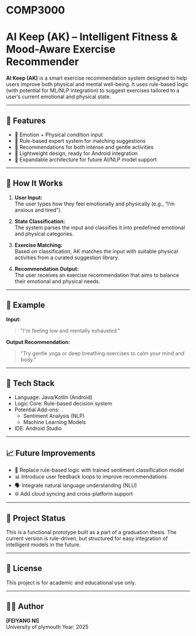 # COMP3000
# AI Keep (AK) – Intelligent Fitness & Mood-Aware Exercise Recommender

**AI Keep (AK)** is a smart exercise recommendation system designed to help users improve both physical and mental well-being. It uses rule-based logic (with potential for ML/NLP integration) to suggest exercises tailored to a user’s current emotional and physical state.

---

## 🌟 Features

- 🧠 Emotion + Physical condition input
- 🤖 Rule-based expert system for matching suggestions
- 🧘 Recommendations for both intense and gentle activities
- 📱 Lightweight design, ready for Android integration
- 🧩 Expandable architecture for future AI/NLP model support

---

## 🚀 How It Works

1. **User Input:**  
   The user types how they feel emotionally and physically (e.g., “I’m anxious and tired”).

2. **State Classification:**  
   The system parses the input and classifies it into predefined emotional and physical categories.

3. **Exercise Matching:**  
   Based on classification, AK matches the input with suitable physical activities from a curated suggestion library.

4. **Recommendation Output:**  
   The user receives an exercise recommendation that aims to balance their emotional and physical needs.

---

## 🧪 Example

**Input:**  
> "I'm feeling low and mentally exhausted."

**Output Recommendation:**  
> "Try gentle yoga or deep breathing exercises to calm your mind and body."

---

## 🔧 Tech Stack

- Language: Java/Kotlin (Android)
- Logic Core: Rule-based decision system
- Potential Add-ons:
  - Sentiment Analysis (NLP)
  - Machine Learning Models
- IDE: Android Studio

---

## 📈 Future Improvements

- 🔄 Replace rule-based logic with trained sentiment classification model
- 📊 Introduce user feedback loops to improve recommendations
- 🗣 Integrate natural language understanding (NLU)
- 🌐 Add cloud syncing and cross-platform support

---

## 📝 Project Status

This is a functional prototype built as a part of a graduation thesis. The current version is rule-driven, but structured for easy integration of intelligent models in the future.

---

## 📄 License

This project is for academic and educational use only.

---

## 🙋‍♂️ Author

**[FEIYANG NI]**  
University of plymouth
Year: 2025

